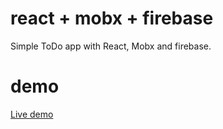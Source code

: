 # react + mobx + firebase
Simple ToDo app with React, Mobx and firebase.
# demo	
<a href="https://amodin.github.io/"/>Live demo</a>
